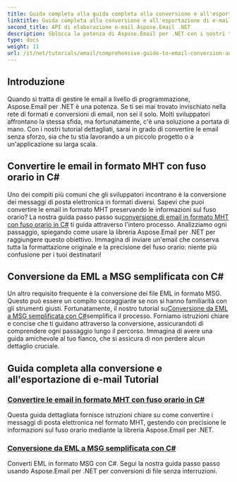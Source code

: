 ```yaml
---
title: Guida completa alla guida completa alla conversione e all'esportazione di e-mail
linktitle: Guida completa alla conversione e all'esportazione di e-mail
second_title: API di elaborazione e-mail Aspose.Email .NET
description: Sblocca la potenza di Aspose.Email per .NET con i nostri tutorial completi per la Guida completa alla conversione e all'esportazione di email. Impara a convertire i formati facilmente.
type: docs
weight: 11
url: /it/net/tutorials/email/comprehensive-guide-to-email-conversion-and-export/
---
```

## Introduzione

Quando si tratta di gestire le email a livello di programmazione, Aspose.Email per .NET è una potenza. Se ti sei mai trovato invischiato nella rete di formati e conversioni di email, non sei il solo. Molti sviluppatori affrontano la stessa sfida, ma fortunatamente, c'è una soluzione a portata di mano. Con i nostri tutorial dettagliati, sarai in grado di convertire le email senza sforzo, sia che tu stia lavorando a un piccolo progetto o a un'applicazione su larga scala.

## Convertire le email in formato MHT con fuso orario in C#

 Uno dei compiti più comuni che gli sviluppatori incontrano è la conversione dei messaggi di posta elettronica in formati diversi. Sapevi che puoi convertire le email in formato MHT preservando le informazioni sul fuso orario? La nostra guida passo passo su[conversione di email in formato MHT con fuso orario in C#](./convert-emails-to-mht-format-with-timezone-in-csharp/) ti guida attraverso l'intero processo. Analizziamo ogni passaggio, spiegando come usare la libreria Aspose.Email per .NET per raggiungere questo obiettivo. Immagina di inviare un'email che conserva tutta la formattazione originale e la precisione del fuso orario: niente più confusione per i tuoi destinatari!

## Conversione da EML a MSG semplificata con C#

 Un altro requisito frequente è la conversione dei file EML in formato MSG. Questo può essere un compito scoraggiante se non si hanno familiarità con gli strumenti giusti. Fortunatamente, il nostro tutorial su[Conversione da EML a MSG semplificata con C#](./eml-to-msg-convert-made-easy-using-csharp/)semplifica il processo. Forniamo istruzioni chiare e concise che ti guidano attraverso la conversione, assicurandoti di comprendere ogni passaggio lungo il percorso. Immagina di avere una guida amichevole al tuo fianco, che si assicura di non perdere alcun dettaglio cruciale. 

## Guida completa alla conversione e all'esportazione di e-mail Tutorial
### [Convertire le email in formato MHT con fuso orario in C#](./convert-emails-to-mht-format-with-timezone-in-csharp/)
Questa guida dettagliata fornisce istruzioni chiare su come convertire i messaggi di posta elettronica nel formato MHT, gestendo con precisione le informazioni sul fuso orario mediante la libreria Aspose.Email per .NET.
### [Conversione da EML a MSG semplificata con C#](./eml-to-msg-convert-made-easy-using-csharp/)
Converti EML in formato MSG con C#. Segui la nostra guida passo passo usando Aspose.Email per .NET per conversioni di file senza interruzioni.